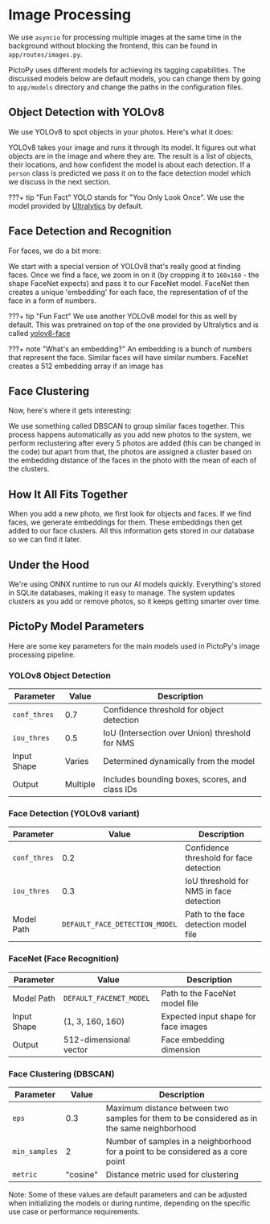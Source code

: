 # Image Processing

We use `asyncio` for processing multiple images at the same time in the background without blocking the frontend, this can be found in
`app/routes/images.py`.

PictoPy uses different models for achieving its tagging capabilities.
The discussed models below are default models, you can change them by going to `app/models` directory and change the paths in the configuration files.

## Object Detection with YOLOv8

We use YOLOv8 to spot objects in your photos. Here's what it does:

YOLOv8 takes your image and runs it through its model. It figures out what objects are in the image and where they are.
The result is a list of objects, their locations, and how confident the model is about each detection. If a `person` class is predicted we pass it on
to the face detection model which we discuss in the next section.

???+ tip "Fun Fact"
YOLO stands for "You Only Look Once". We use the model provided by [Ultralytics](https://github.com/ultralytics/ultralytics) by default.

## Face Detection and Recognition

For faces, we do a bit more:

We start with a special version of YOLOv8 that's really good at finding faces. Once we find a face, we zoom in on it
(by cropping it to `160x160` - the shape FaceNet expects) and pass it to our FaceNet model.
FaceNet then creates a unique 'embedding' for each face, the representation of of the face in a form of numbers.

???+ tip "Fun Fact"
We use another YOLOv8 model for this as well by default. This was pretrained on top of the one provided by Ultralytics and is called
[yolov8-face](https://github.com/akanametov/yolo-face)

???+ note "What's an embedding?"
An embedding is a bunch of numbers that represent the face. Similar faces will have similar numbers. FaceNet creates a 512 embedding array
if an image has

## Face Clustering

Now, here's where it gets interesting:

We use something called DBSCAN to group similar faces together. This process happens automatically as you add new photos to the system, we perform reclustering
after every 5 photos are added (this can be changed in the code) but apart from that, the photos are assigned a cluster based on the embedding distance
of the faces in the photo with the mean of each of the clusters.

## How It All Fits Together

When you add a new photo, we first look for objects and faces. If we find faces, we generate embeddings for them. These embeddings then get added to our face clusters.
All this information gets stored in our database so we can find it later.

## Under the Hood

We're using ONNX runtime to run our AI models quickly. Everything's stored in SQLite databases, making it easy to manage.
The system updates clusters as you add or remove photos, so it keeps getting smarter over time.

## PictoPy Model Parameters

Here are some key parameters for the main models used in PictoPy's image processing pipeline.

### YOLOv8 Object Detection

| Parameter    | Value    | Description                                     |
| ------------ | -------- | ----------------------------------------------- |
| `conf_thres` | 0.7      | Confidence threshold for object detection       |
| `iou_thres`  | 0.5      | IoU (Intersection over Union) threshold for NMS |
| Input Shape  | Varies   | Determined dynamically from the model           |
| Output       | Multiple | Includes bounding boxes, scores, and class IDs  |

### Face Detection (YOLOv8 variant)

| Parameter    | Value                          | Description                             |
| ------------ | ------------------------------ | --------------------------------------- |
| `conf_thres` | 0.2                            | Confidence threshold for face detection |
| `iou_thres`  | 0.3                            | IoU threshold for NMS in face detection |
| Model Path   | `DEFAULT_FACE_DETECTION_MODEL` | Path to the face detection model file   |

### FaceNet (Face Recognition)

| Parameter   | Value                   | Description                          |
| ----------- | ----------------------- | ------------------------------------ |
| Model Path  | `DEFAULT_FACENET_MODEL` | Path to the FaceNet model file       |
| Input Shape | (1, 3, 160, 160)        | Expected input shape for face images |
| Output      | 512-dimensional vector  | Face embedding dimension             |

### Face Clustering (DBSCAN)

| Parameter     | Value    | Description                                                                                |
| ------------- | -------- | ------------------------------------------------------------------------------------------ |
| `eps`         | 0.3      | Maximum distance between two samples for them to be considered as in the same neighborhood |
| `min_samples` | 2        | Number of samples in a neighborhood for a point to be considered as a core point           |
| `metric`      | "cosine" | Distance metric used for clustering                                                        |

Note: Some of these values are default parameters and can be adjusted when initializing the models or during runtime, depending on the specific use case or performance requirements.
